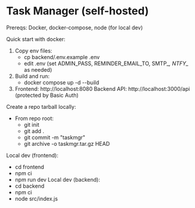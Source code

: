 # Task Manager (self-hosted)

Prereqs: Docker, docker-compose, node (for local dev)

Quick start with docker:
1. Copy env files:
   - cp backend/.env.example .env
   - edit .env (set ADMIN_PASS, REMINDER_EMAIL_TO, SMTP_*, NTFY_* as needed)
2. Build and run:
   - docker compose up -d --build
3. Frontend: http://localhost:8080
   Backend API: http://localhost:3000/api (protected by Basic Auth)

Create a repo tarball locally:
- From repo root:
  - git init
  - git add .
  - git commit -m "taskmgr"
  - git archive -o taskmgr.tar.gz HEAD

Local dev (frontend):
- cd frontend
- npm ci
- npm run dev
Local dev (backend):
- cd backend
- npm ci
- node src/index.js
